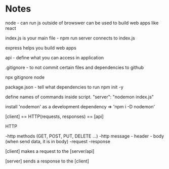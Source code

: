 # Notes
node - can run js outside of browswer
can be used to build web apps like react

index.js is your main file - npm run server connects to index.js

express helps you build web apps

api - define what you can access in application

.gitignore - to not commit certain files and dependencies to github

npx gitignore node

package.json - tell what dependencies to run
npm init -y

define names of commands inside script. 
"server": "nodemon index.js"

install 'nodemon' as a development dependency => 'npm i -D nodemon'

[client] == HTTP(requests, responses) == [api]

HTTP

-http methods (GET, POST, PUT, DELETE ...)
-http message
    - header
    - body (when send data, it is in body)
-request
-response

<!-- example: axios.get is a request -->
[client] makes a request to the [server/api]

<!-- api sees request and produces a response -->
[server] sends a response to the [client]

